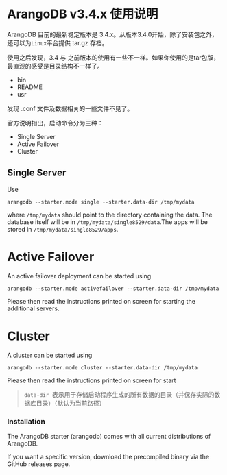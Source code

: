 # ArangoDB v3.4.x 使用说明

ArangoDB 目前的最新稳定版本是 3.4.x。从版本3.4.0开始，除了安装包之外，还可以为`Linux`平台提供 tar.gz 存档。

使用之后发现，3.4 与 之前版本的使用有一些不一样。如果你使用的是tar包版，最直观的感受是目录结构不一样了。

* bin
* README
* usr

发现 .conf 文件及数据相关的一些文件不见了。

官方说明指出，启动命令分为三种：

* Single Server
* Active Failover
* Cluster


Single Server 
--
 
Use
 
    arangodb --starter.mode single --starter.data-dir /tmp/mydata
 
where `/tmp/mydata` should point to the directory containing the data. The database itself will be in `/tmp/mydata/single8529/data`.The apps will be stored in `/tmp/mydata/single8529/apps`.
 
Active Failover
===============
 
An active failover deployment can be started using
 
    arangodb --starter.mode activefailover --starter.data-dir /tmp/mydata
 
Please then read the instructions printed on screen for starting the additional servers.
 
Cluster
==
 
A cluster can be started using                                                                                                                            
 
    arangodb --starter.mode cluster --starter.data-dir /tmp/mydata
 
Please then read the instructions printed on screen for start


> `data-dir`&nbsp;&nbsp;表示用于存储启动程序生成的所有数据的目录（并保存实际的数据库目录）（默认为当前路径）

### Installation
The ArangoDB starter (arangodb) comes with all current distributions of ArangoDB.

If you want a specific version, download the precompiled binary via the GitHub releases page.
